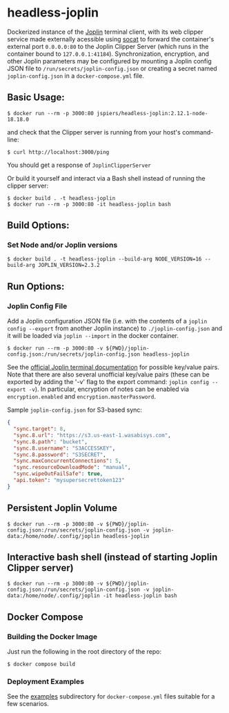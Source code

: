 # headless-joplin
Dockerized instance of the [Joplin](https://github.com/laurent22/joplin/) terminal client, with its web clipper service made externally acessible using [socat](https://www.cyberciti.biz/faq/linux-unix-tcp-port-forwarding/) to forward the container's external port `0.0.0.0:80` to the Joplin Clipper Server (which runs in the container bound to `127.0.0.1:41184`).
Synchronization, encryption, and other Joplin parameters may be configured by mounting a Joplin config JSON file to `/run/secrets/joplin-config.json` or creating a secret named `joplin-config.json` in a `docker-compose.yml` file.

## Basic Usage:

```
$ docker run --rm -p 3000:80 jspiers/headless-joplin:2.12.1-node-18.18.0
```
and check that the Clipper server is running from your host's command-line:
```
$ curl http://localhost:3000/ping
```
You should get a response of `JoplinClipperServer`

Or build it yourself and interact via a Bash shell instead of running the clipper server:
```
$ docker build . -t headless-joplin
$ docker run --rm -p 3000:80 -it headless-joplin bash
```

## Build Options:
### Set Node and/or Joplin versions
```
$ docker build . -t headless-joplin --build-arg NODE_VERSION=16 --build-arg JOPLIN_VERSION=2.3.2
```

## Run Options:
### Joplin Config File
Add a Joplin configuration JSON file (i.e. with the contents of a `joplin config --export` from another Joplin instance) to `./joplin-config.json` and it will be loaded via `joplin --import` in the docker container.

```
$ docker run --rm -p 3000:80 -v ${PWD}/joplin-config.json:/run/secrets/joplin-config.json headless-joplin
```

See the [official Joplin terminal documentation](https://joplinapp.org/terminal/#commands) for possible key/value pairs. Note that there are also several unofficial key/value pairs (these can be exported by adding the '-v' flag to the export command: `joplin config --export -v`). In particular, encryption of notes can be enabled via `encryption.enabled` and `encryption.masterPassword`.

Sample `joplin-config.json` for S3-based sync:
```json
{
  "sync.target": 8,
  "sync.8.url": "https://s3.us-east-1.wasabisys.com",
  "sync.8.path": "bucket",
  "sync.8.username": "S3ACCESSKEY",
  "sync.8.password": "S3SECRET",
  "sync.maxConcurrentConnections": 5,
  "sync.resourceDownloadMode": "manual",
  "sync.wipeOutFailSafe": true,
  "api.token": "mysupersecrettoken123"
}
```

## Persistent Joplin Volume
```
$ docker run --rm -p 3000:80 -v ${PWD}/joplin-config.json:/run/secrets/joplin-config.json -v joplin-data:/home/node/.config/joplin headless-joplin
```

## Interactive bash shell (instead of starting Joplin Clipper server)
```
$ docker run --rm -p 3000:80 -v ${PWD}/joplin-config.json:/run/secrets/joplin-config.json -v joplin-data:/home/node/.config/joplin -it headless-joplin bash
```

## Docker Compose
### Building the Docker Image
Just run the following in the root directory of the repo:

```
$ docker compose build
```

### Deployment Examples
See the [examples](examples) subdirectory for `docker-compose.yml` files suitable for a few scenarios.
